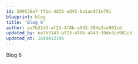 ```yaml
---
id: 509538a7-ffba-4d35-ad45-ba1ac971e791
blueprint: blog
title: 'Blog 6'
author: ea7b3143-af23-4f8b-a543-394e3ce981cd
updated_by: ea7b3143-af23-4f8b-a543-394e3ce981cd
updated_at: 1640412196
---
```

Blog 6